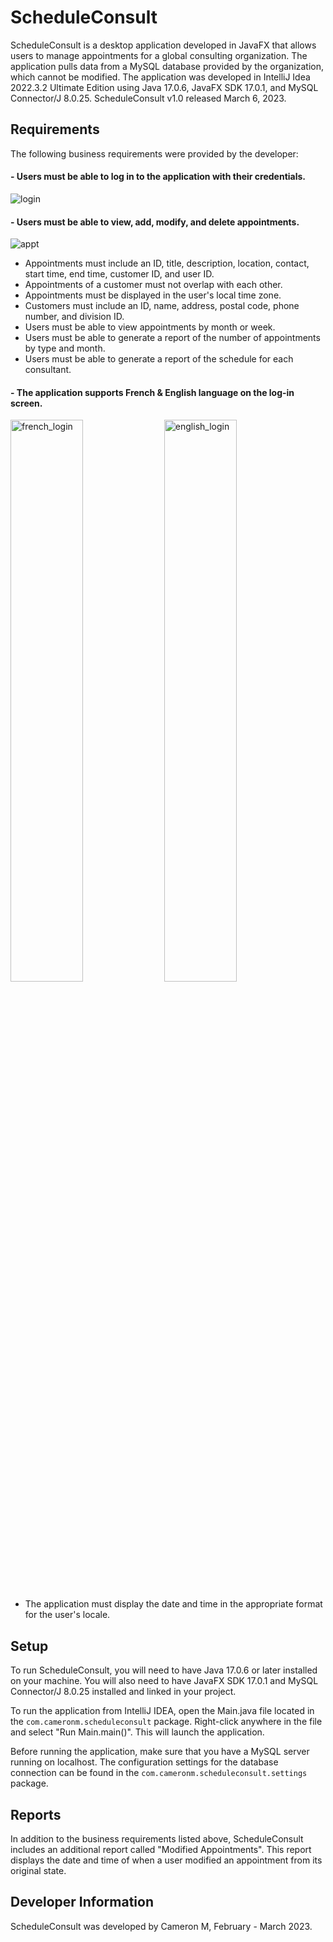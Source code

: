 # ScheduleConsult

ScheduleConsult is a desktop application developed in JavaFX that allows users to manage appointments for a global consulting organization. The application pulls data from a MySQL database provided by the organization, which cannot be modified. The application was developed in IntelliJ Idea 2022.3.2 Ultimate Edition using Java 17.0.6, JavaFX SDK 17.0.1, and MySQL Connector/J 8.0.25. ScheduleConsult v1.0 released March 6, 2023.

## Requirements

The following business requirements were provided by the developer:

#### - Users must be able to log in to the application with their credentials.
![login](https://github.com/camerongineer/ScheduleConsult_Java/assets/93474097/635b5f69-f06b-4c7e-a6e7-af4d6abe7bf8)


#### - Users must be able to view, add, modify, and delete appointments.

 ![appt](https://github.com/camerongineer/ScheduleConsult_Java/assets/93474097/823c3ccc-2608-482e-96db-4425aaa5c774)
 
- Appointments must include an ID, title, description, location, contact, start time, end time, customer ID, and user ID.
- Appointments of a customer must not overlap with each other.
- Appointments must be displayed in the user's local time zone.
- Customers must include an ID, name, address, postal code, phone number, and division ID.
- Users must be able to view appointments by month or week.
- Users must be able to generate a report of the number of appointments by type and month.
- Users must be able to generate a report of the schedule for each consultant.
#### - The application supports French & English language on the log-in screen.
<img width="48%" alt="french_login" src="https://github.com/camerongineer/ScheduleConsult_Java/assets/93474097/3e1aee08-1f37-43ff-bdc0-c074a3fb8f64">
<img width="48%" alt="english_login" src="https://github.com/camerongineer/ScheduleConsult_Java/assets/93474097/fd70dccf-3c39-441f-8604-59e345b8ece5">

- The application must display the date and time in the appropriate format for the user's locale.


## Setup

To run ScheduleConsult, you will need to have Java 17.0.6 or later installed on your machine. You will also need to have JavaFX SDK 17.0.1 and MySQL Connector/J 8.0.25 installed and linked in your project.

To run the application from IntelliJ IDEA, open the Main.java file located in the `com.cameronm.scheduleconsult` package. Right-click anywhere in the file and select "Run Main.main()". This will launch the application.

Before running the application, make sure that you have a MySQL server running on localhost. The configuration settings for the database connection can be found in the `com.cameronm.scheduleconsult.settings` package.

## Reports

In addition to the business requirements listed above, ScheduleConsult includes an additional report called "Modified Appointments". This report displays the date and time of when a user modified an appointment from its original state.

## Developer Information

ScheduleConsult was developed by Cameron M, February - March 2023.
